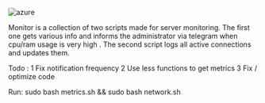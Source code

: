 
![azure](https://github.com/californicating/monitor/assets/96727508/b9fe6a7d-77d6-4b59-bfee-51d94dac0128)

Monitor is a collection of two scripts made for server monitoring.
The first one gets various info and informs the administrator via telegram when cpu/ram usage is very high .
The second script logs all active connections and updates them.

Todo :
1 Fix notification frequency 
2 Use less functions to get metrics
3 Fix / optimize code 

Run: 
sudo bash metrics.sh && sudo bash network.sh

